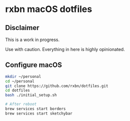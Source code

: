 # rxbn macOS dotfiles

## Disclaimer

This is a work in progress.

Use with caution. Everything in here is highly opinionated.

## Configure macOS

```bash
mkdir ~/personal
cd ~/personal
git clone https://github.com/rxbn/dotfiles.git
cd dotfiles
bash ./initial_setup.sh

# After reboot
brew services start borders
brew services start sketchybar
```
